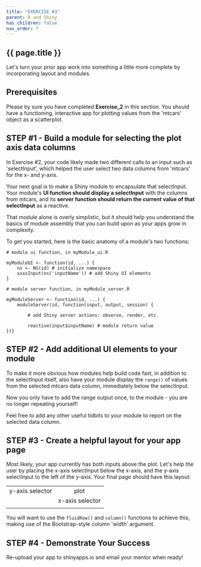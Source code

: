 ```yaml
---
title: "EXERCISE #3"
parent: R and Shiny
has_children: false
nav_order: 7
---
```


## {{ page.title }}

Let's turn your prior app work into something a little more complete
by incorporating layout and modules.

## Prerequisites

Please by sure you have completed **Exercise_2** in this section.
You should have a functioning, interactive app for plotting values
from the 'mtcars' object as a scatterplot.

## STEP #1 - Build a module for selecting the plot axis data columns

In Exercise #2, your code likely made two different calls to an input
such as 'selectInput', which helped the user select two data columns
from 'mtcars' for the x- and y-axis. 

Your next goal is to make a Shiny module to encapsulate
that selectInput. Your module's **UI function should display a selectInput**
with the columns from mtcars, and its **server function should return the current
value of that selectInput** as a reactive. 

That module alone is overly simplistic, but
it should help you understand the basics of module assembly that you can
build upon as your apps grow in complexity.

To get you started, here is the basic anatomy of a module's two functions:

```
# module ui function, in myModule_ui.R

myModuleUI <- function(id, ...) {
    ns <- NS(id) # initialize namespace
    xxxxInput(ns('inputName')) # add Shiny UI elements
}
```

```
# module server function, in myModule_server.R

myModuleServer <- function(id, ...) {
    moduleServer(id, function(input, output, session) {

        # add Shiny server actions: observe, render, etc.

        reactive(input$inputName) # module return value
})}
```

## STEP #2 - Add additional UI elements to your module

To make it more obvious how modules help build code fast, in addition
to the selectInput itself, also have your module display the <code>range()</code>
of values from the selected mtcars data column, immediately below the selectInput.

Now you only have to add the range output once, to the module -
you are no longer repeating yourself!

Feel free to add any other useful tidbits to your module to report 
on the selected data column.

## STEP #3 - Create a helpful layout for your app page

Most likely, your app currently has both inputs above the plot.  Let's help
the user by placing the x-axis selectInput below the x-axis, and the y-axis 
selectInput to the left of the y-axis. Your final page should have this layout:

|  |  |
| :-----------: | :-----------: |
| y-axis selector | plot                   |
|                 | x-axis selector        |
|  |  |

You will want to use the <code>fluidRow()</code> and <code>column()</code>
functions to achieve this, making use of the Bootstrap-style column 'width' argument.

## STEP #4 - Demonstrate Your Success

Re-upload your app to shinyapps.io and email your mentor when ready!
